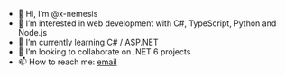 - 👋 Hi, I’m @x-nemesis
- 👀 I’m interested in web development with C#, TypeScript, Python and Node.js
- 🌱 I’m currently learning C# / ASP.NET
- 💞️ I’m looking to collaborate on .NET 6 projects
- 📫 How to reach me: [email](mailto:info@xenial.cloud)
